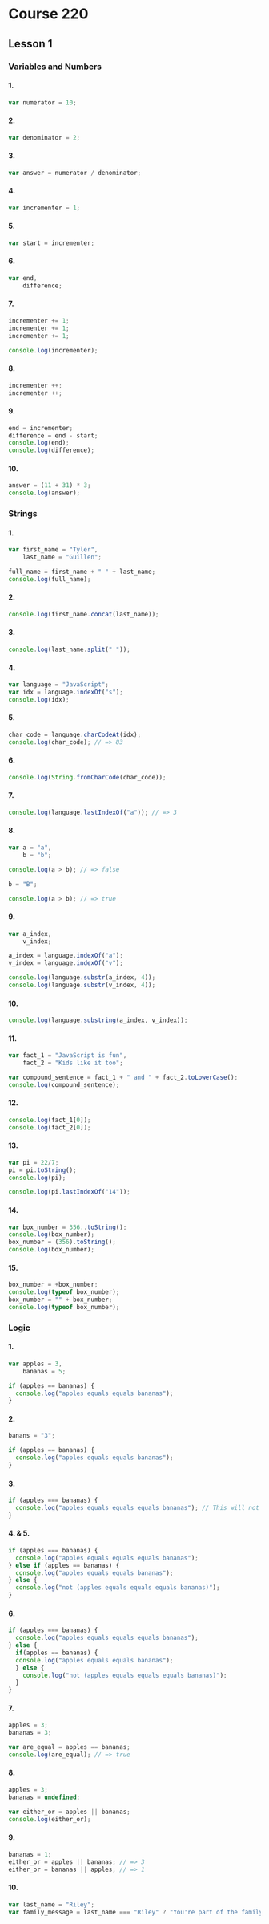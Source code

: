 # Course 220

## Lesson 1

### Variables and Numbers

#### 1.

```javascript
var numerator = 10;
```

#### 2.

```javascript
var denominator = 2;
```

#### 3.

```javascript
var answer = numerator / denominator;
```

#### 4.

```javascript
var incrementer = 1;
```

#### 5.

```javascript
var start = incrementer;
```

#### 6.

```javascript
var end,
    difference;
```

#### 7.

```javascript
incrementer += 1;
incrementer += 1;
incrementer += 1;

console.log(incrementer);
```

#### 8.

```javascript
incrementer ++;
incrementer ++;
```

#### 9.

```javascript
end = incrementer;
difference = end - start;
console.log(end);
console.log(difference);
```

#### 10.

```javascript
answer = (11 + 31) * 3;
console.log(answer);
```

### Strings

#### 1.

```javascript
var first_name = "Tyler",
    last_name = "Guillen";

full_name = first_name + " " + last_name;
console.log(full_name);
```

#### 2.

```javascript
console.log(first_name.concat(last_name));
```

#### 3.

```javascript
console.log(last_name.split(" "));
```

#### 4.

```javascript
var language = "JavaScript";
var idx = language.indexOf("s");
console.log(idx);
```

#### 5.

```javascript
char_code = language.charCodeAt(idx);
console.log(char_code); // => 83
```

#### 6.

```javascript
console.log(String.fromCharCode(char_code));
```

#### 7.

```javascript
console.log(language.lastIndexOf("a")); // => 3
```

#### 8.

```javascript
var a = "a",
    b = "b";

console.log(a > b); // => false

b = "B";

console.log(a > b); // => true
```

#### 9.

```javascript
var a_index,
    v_index;

a_index = language.indexOf("a");
v_index = language.indexOf("v");

console.log(language.substr(a_index, 4));
console.log(language.substr(v_index, 4));
```

#### 10.

```javascript
console.log(language.substring(a_index, v_index));
```

#### 11.

```javascript
var fact_1 = "JavaScript is fun",
    fact_2 = "Kids like it too";

var compound_sentence = fact_1 + " and " + fact_2.toLowerCase();
console.log(compound_sentence);
```

#### 12.

```javascript
console.log(fact_1[0]);
console.log(fact_2[0]);
```

#### 13.

```javascript
var pi = 22/7;
pi = pi.toString();
console.log(pi);

console.log(pi.lastIndexOf("14"));
```

#### 14.

```javascript
var box_number = 356..toString();
console.log(box_number);
box_number = (356).toString();
console.log(box_number);
```

#### 15.

```javascript
box_number = +box_number;
console.log(typeof box_number);
box_number = "" + box_number;
console.log(typeof box_number);
```

### Logic

#### 1.

```javascript
var apples = 3,
    bananas = 5;

if (apples == bananas) {
  console.log("apples equals equals bananas");
}
```

#### 2.

```javascript
banans = "3";

if (apples == bananas) {
  console.log("apples equals equals bananas");
}
```

#### 3.

```javascript
if (apples === bananas) {
  console.log("apples equals equals equals bananas"); // This will not run.
}
```

#### 4. & 5.

```javascript
if (apples === bananas) {
  console.log("apples equals equals equals bananas");
} else if (apples == bananas) {
  console.log("apples equals equals bananas");
} else {
  console.log("not (apples equals equals equals bananas)");
}
```

#### 6.

```javascript
if (apples === bananas) {
  console.log("apples equals equals equals bananas");
} else {
  if(apples == bananas) {
  console.log("apples equals equals bananas");
  } else {
    console.log("not (apples equals equals equals bananas)");
  }
}
```

#### 7.

```javascript
apples = 3;
bananas = 3;

var are_equal = apples == bananas;
console.log(are_equal); // => true
```

#### 8.

```javascript
apples = 3;
bananas = undefined;

var either_or = apples || bananas;
console.log(either_or);
```

#### 9.

```javascript
bananas = 1;
either_or = apples || bananas; // => 3
either_or = bananas || apples; // => 1
```

#### 10.

```javascript
var last_name = "Riley";
var family_message = last_name === "Riley" ? "You're part of the family!" : "You're not family!";
```

